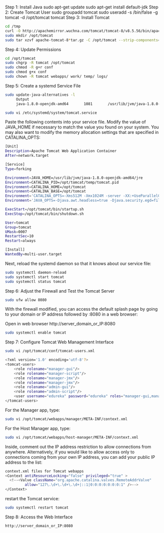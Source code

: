 Step 1: Install Java
    sudo apt-get update
    sudo apt-get install default-jdk
Step 2: Create Tomcat User
    sudo groupadd tomcat
    sudo useradd -s /bin/false -g tomcat -d /opt/tomcat tomcat
Step 3: Install Tomcat
```sh
cd /tmp
curl -O http://apachemirror.wuchna.com/tomcat/tomcat-8/v8.5.56/bin/apache-tomcat-8.5.56.tar.gz
sudo mkdir /opt/tomcat
sudo tar xzvf apache-tomcat-8*tar.gz -C /opt/tomcat --strip-components=1
```
Step 4: Update Permissions
```sh
cd /opt/tomcat
sudo chgrp -R tomcat /opt/tomcat
sudo chmod -R g+r conf
sudo chmod g+x conf
sudo chown -R tomcat webapps/ work/ temp/ logs/
```
Step 5: Create a systemd Service File
```sh
sudo update-java-alternatives -l
     Output
     java-1.8.0-openjdk-amd64       1081       /usr/lib/jvm/java-1.8.0-openjdk-amd64

sudo vi /etc/systemd/system/tomcat.service
```
Paste the following contents into your service file. Modify the value of JAVA_HOME if necessary to match the value you found on your system. You may also want to modify the memory allocation settings that are specified in CATALINA_OPTS:
```sh
[Unit]
Description=Apache Tomcat Web Application Container
After=network.target

[Service]
Type=forking

Environment=JAVA_HOME=/usr/lib/jvm/java-1.8.0-openjdk-amd64/jre
Environment=CATALINA_PID=/opt/tomcat/temp/tomcat.pid
Environment=CATALINA_HOME=/opt/tomcat
Environment=CATALINA_BASE=/opt/tomcat
Environment='CATALINA_OPTS=-Xms512M -Xmx1024M -server -XX:+UseParallelGC'
Environment='JAVA_OPTS=-Djava.awt.headless=true -Djava.security.egd=file:/dev/./urandom'

ExecStart=/opt/tomcat/bin/startup.sh
ExecStop=/opt/tomcat/bin/shutdown.sh

User=tomcat
Group=tomcat
UMask=0007
RestartSec=10
Restart=always

[Install]
WantedBy=multi-user.target
```
Next, reload the systemd daemon so that it knows about our service file:
```sh
sudo systemctl daemon-reload
sudo systemctl start tomcat
sudo systemctl status tomcat
```
Step 6: Adjust the Firewall and Test the Tomcat Server
```sh
sudo ufw allow 8080
```
With the firewall modified, you can access the default splash page by going to your domain or IP address followed by :8080 in a web browser:

Open in web browser
http://server_domain_or_IP:8080
```sh
sudo systemctl enable tomcat
```
Step 7: Configure Tomcat Web Management Interface
```sh
sudo vi /opt/tomcat/conf/tomcat-users.xml
```
```sh
<?xml version='1.0' encoding='utf-8'?>
<tomcat-users>
    <role rolename="manager-gui"/>
    <role rolename="manager-script"/>
    <role rolename="manager-jmx"/>
    <role rolename="manager-jmx"/>
    <role rolename="admin-gui"/>
    <role rolename="admin-script"/>
    <user username="edureka" password="edureka" roles="manager-gui,manager-script,manager-jmx,manager-status,admin-gui,admin-script"/>
</tomcat-users>
```
For the Manager app, type:
```sh
sudo vi /opt/tomcat/webapps/manager/META-INF/context.xml
```
For the Host Manager app, type:
```sh
sudo vi /opt/tomcat/webapps/host-manager/META-INF/context.xml
```
Inside, comment out the IP address restriction to allow connections from anywhere. Alternatively, if you would like to allow access only to connections coming from your own IP address, you can add your public IP address to the list:
```sh
context.xml files for Tomcat webapps
<Context antiResourceLocking="false" privileged="true" >
  <!--<Valve className="org.apache.catalina.valves.RemoteAddrValve"
         allow="127\.\d+\.\d+\.\d+|::1|0:0:0:0:0:0:0:1" />-->
</Context>
```
restart the Tomcat service:
```sh
sudo systemctl restart tomcat
```
Step 8: Access the Web Interface
```sh
http://server_domain_or_IP:8080
```
